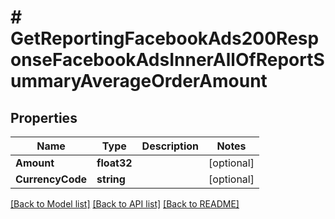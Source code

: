 # # GetReportingFacebookAds200ResponseFacebookAdsInnerAllOfReportSummaryAverageOrderAmount


## Properties 


Name | Type | Description | Notes
------------ | ------------- | ------------- | -------------
**Amount**| **float32** |   | [optional]
**CurrencyCode**| **string** |   | [optional]


[[Back to Model list]](../../README.md#models) [[Back to API list]](../../README.md#endpoints) [[Back to README]](../../README.md)

